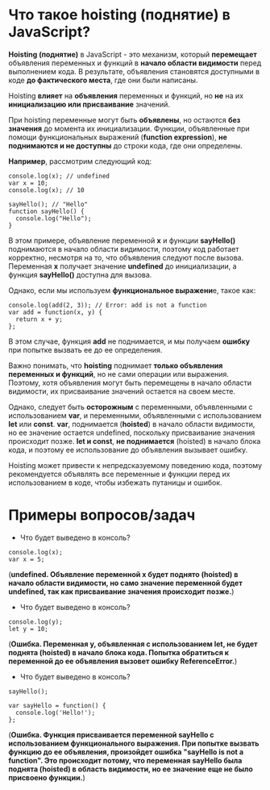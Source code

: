 Что такое hoisting (поднятие) в JavaScript?
=====================

**Hoisting (поднятие)** в JavaScript - это механизм, который **перемещает** объявления переменных и функций в **начало области видимости** перед выполнением кода. В результате, объявления становятся доступными в коде **до фактического места**, где они были написаны.

Hoisting **влияет** на **объявления** переменных и функций, но **не** на их **инициализацию или присваивание** значений.

При hoisting переменные могут быть **объявлены**, но остаются **без значения** до момента их инициализации. Функции, объявленные при помощи функциональных выражений (**function expression**), **не поднимаются и не доступны** до строки кода, где они определены.

**Например**, рассмотрим следующий код:
```
console.log(x); // undefined
var x = 10;
console.log(x); // 10

sayHello(); // "Hello"
function sayHello() {
  console.log("Hello");
}
```

В этом примере, объявление переменной **x** и функции **sayHello()** поднимаются в начало области видимости, поэтому код работает корректно, несмотря на то, что объявления следуют после вызова. Переменная **x** получает значение **undefined** до инициализации, а функция **sayHello()** доступна для вызова.

Однако, если мы используем **функциональное выражени**е, такое как:
```
console.log(add(2, 3)); // Error: add is not a function
var add = function(x, y) {
  return x + y;
};
```

В этом случае, функция **add** не поднимается, и мы получаем **ошибку** при попытке вызвать ее до ее определения.

Важно понимать, что **hoisting** поднимает **только объявления переменных и функций**, но не сами операции или выражения. Поэтому, хотя объявления могут быть перемещены в начало области видимости, их присваивание значений остается на своем месте.

Однако, следует быть **осторожным** с переменными, объявленными с использованием **var**, и переменными, объявленными с использованием **let** или **const**.  **var**, поднимается (**hoisted**) в начало области видимости, но ее значение остается undefined, поскольку присваивание значения происходит позже. **let и const**, **не поднимается** (hoisted) в начало блока кода, и поэтому ее использование до объявления вызывает ошибку.

Hoisting может привести к непредсказуемому поведению кода, поэтому рекомендуется объявлять все переменные и функции перед их использованием в коде, чтобы избежать путаницы и ошибок.

Примеры вопросов/задач
=====================

* Что будет выведено в консоль?

```
console.log(x);
var x = 5;
```

(**undefined. Объявление переменной x будет поднято (hoisted) в начало области видимости, но само значение переменной будет undefined, так как присваивание значения происходит позже.**)

* Что будет выведено в консоль?

```
console.log(y);
let y = 10;
```

(**Ошибка. Переменная y, объявленная с использованием let, не будет поднята (hoisted) в начало блока кода. Попытка обратиться к переменной до ее объявления вызовет ошибку ReferenceError.**)

* Что будет выведено в консоль?
```
sayHello(); 

var sayHello = function() {
  console.log('Hello!');
};
```

 (**Ошибка. Функция присваивается переменной sayHello с использованием функционального выражения. При попытке вызвать функцию до ее объявления, произойдет ошибка "sayHello is not a function". Это происходит потому, что переменная sayHello была поднята (hoisted) в область видимости, но ее значение еще не было присвоено функции.**)



